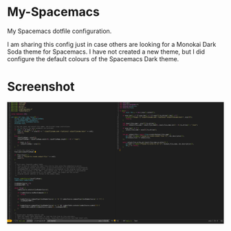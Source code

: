 # My-Spacemacs
My Spacemacs dotfile configuration.

I am sharing this config just in case others are looking for a Monokai Dark Soda theme for Spacemacs. I have not created a new theme, but I did configure the default colours of the Spacemacs Dark theme.

# Screenshot

![Spacemacs screenshot](https://raw.githubusercontent.com/francoiswnel/My-Spacemacs/master/screenshot.png)
